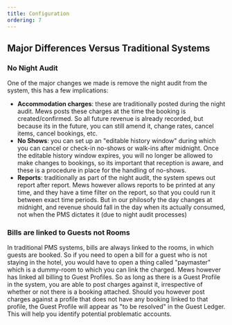 ```yaml
---
title: Configuration
ordering: 7
---
```


## Major Differences Versus Traditional Systems

### No Night Audit

One of the major changes we made is remove the night audit from the system, this has a few implications:
- **Accommodation charges**: these are traditionally posted during the night audit. Mews posts these charges at the time the booking is created/confirmed. So all future revenue is already recorded, but because its in the future, you can still amend it, change rates, cancel items, cancel bookings, etc.
- **No Shows**: you can set up an "editable history window" during which you can cancel or check-in no-shows or walk-ins after midnight. Once the editable history window expires, you will no longer be allowed to make changes to bookings, so its important that reception is aware, and these is a procedure in place for the handling of no-shows.
- **Reports**: traditionally as part of the night audit, the system spews out report after report. Mews however allows reports to be printed at any time, and they have a time filter on the report, so that you could run it between exact time periods. But in our philosofy the day changes at midnight, and revenue should fall in the day when its actually consumed, not when the PMS dictates it (due to night audit processes)

### Bills are linked to Guests not Rooms

In traditional PMS systems, bills are always linked to the rooms, in which guests are booked. So if you need to open a bill for a guest who is not staying in the hotel, you would have to open a thing called "paymaster" which is a dummy-room to which you can link the charged.
Mews however has linked all billing to Guest Profiles. So as long as there is a Guest Profile in the system, you are able to post charges against it, irrespective of whether or not there is a booking attached. Should you however post charges against a profile that does not have any booking linked to that profile, the Guest Profile will appear as "to be resolved" in the Guest Ledger. This will help you identify potential problematic accounts.

